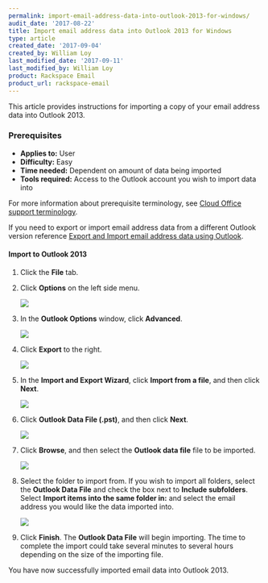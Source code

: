 ```yaml
---
permalink: import-email-address-data-into-outlook-2013-for-windows/
audit_date: '2017-08-22'
title: Import email address data into Outlook 2013 for Windows
type: article
created_date: '2017-09-04'
created_by: William Loy
last_modified_date: '2017-09-11'
last_modified_by: William Loy
product: Rackspace Email
product_url: rackspace-email
---
```


This article provides instructions for importing a copy of your email address data into Outlook 2013.

### Prerequisites

- **Applies to:** User
- **Difficulty:** Easy
- **Time needed:** Dependent on amount of data being imported
- **Tools required:** Access to the Outlook account you wish to import data into

For more information about prerequisite terminology, see [Cloud Office support terminology](/how-to/cloud-office-support-terminology/).


If you need to export or import email address data from a different Outlook version reference [Export and Import email address data using Outlook](/how-to/export-and-import-email-address-data-using-outlook).


#### Import to Outlook 2013

1. Click the **File** tab.
2. Click **Options** on the left side menu.

    <img src="{% asset_path rackspace-email/import-email-address-data-into-outlook-2013-for-windows/options2013.png %}" />

3. In the **Outlook Options** window, click **Advanced**.

    <img src="{% asset_path rackspace-email/import-email-address-data-into-outlook-2013-for-windows/advanced2013.png %}" />

4. Click **Export** to the right.

    <img src="{% asset_path rackspace-email/import-email-address-data-into-outlook-2013-for-windows/export2013.png %}" />

5. In the **Import and Export Wizard**, click **Import from a file**, and then click **Next**.

    <img src="{% asset_path rackspace-email/import-email-address-data-into-outlook-2013-for-windows/import_from_a_file2013.png %}" />

6. Click **Outlook Data File (.pst)**, and then click **Next**.

    <img src="{% asset_path rackspace-email/import-email-address-data-into-outlook-2013-for-windows/outlook_data_file.png %}" />

7. Click **Browse**, and then select the **Outlook data file** file to be imported.

    <img src="{% asset_path rackspace-email/import-email-address-data-into-outlook-2013-for-windows/browse_import2013.png %}" />

8. Select the folder to import from. If you wish to import all folders, select the **Outlook Data File** and check the box next to **Include subfolders**. Select **Import items into the same folder in:** and select the email address you would like the data imported into.

    <img src="{% asset_path rackspace-email/import-email-address-data-into-outlook-2013-for-windows/import_from2013.png %}" />

9. Click **Finish**. The **Outlook Data File** will begin importing. The time to complete the import could take several minutes to several hours depending on the size of the importing file.

You have now successfully imported email data into Outlook 2013.
